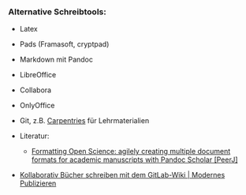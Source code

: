 ### Alternative Schreibtools:

* Latex

* Pads (Framasoft, cryptpad)

* Markdown mit Pandoc

* LibreOffice

* Collabora

* OnlyOffice

* Git, z.B. [Carpentries](https://carpentries.org/) für Lehrmaterialien

* Literatur:
    * [Formatting Open Science: agilely creating multiple document formats for academic manuscripts with Pandoc Scholar [PeerJ]](https://peerj.com/articles/cs-112/)
* [Kollaborativ Bücher schreiben mit dem GitLab-Wiki | Modernes Publizieren](https://oa-pub.hos.tuhh.de/de/2019/08/19/kollaborativ-buecher-schreiben-mit-dem-gitlab-wiki/)